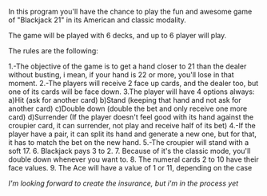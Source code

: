 In this program you'll have the chance to play the fun and awesome 
game of "Blackjack 21" in its American and classic modality. 

The game will be played with 6 decks, and up to 6 player will play.

The rules are the following:

1.-The objective of the game is to get a hand closer to 21 than the dealer without busting, i mean, if your hand is 22 or more, you'll lose in that moment.
2.-The players will receive 2 face up cards, and the dealer too, but one of its cards will be face down.
3.The player will have 4 options always: 
      a)Hit (ask for another card)
      b)Stand (keeping that hand and not ask for another card)
      c)Double down (double the bet and only receive one more card)
      d)Surrender (If the player doesn't feel good with its hand against the croupier card, it can surrender, not play and receive half of its bet)
4.-If the player have a pair, it can split its hand and generate a new one, but for that, it has to match the bet on the new hand.
5.-The croupier will stand with a soft 17.
6. Blackjack pays 3 to 2.
7. Because of it's the classic mode, you'll double down whenever you want to.
8. The numeral cards 2 to 10 have their face values.
9. The Ace will have a value of 1 or 11, depending on the case

*I'm looking forward to create the insurance, but i'm in the process yet*
